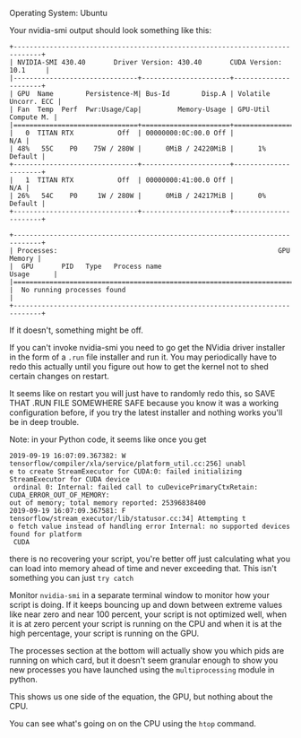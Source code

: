 
Operating System: Ubuntu


Your nvidia-smi output should look something like this:

```
+-----------------------------------------------------------------------------+          
| NVIDIA-SMI 430.40       Driver Version: 430.40       CUDA Version: 10.1     |          
|-------------------------------+----------------------+----------------------+          
| GPU  Name        Persistence-M| Bus-Id        Disp.A | Volatile Uncorr. ECC |          
| Fan  Temp  Perf  Pwr:Usage/Cap|         Memory-Usage | GPU-Util  Compute M. |          
|===============================+======================+======================|          
|   0  TITAN RTX           Off  | 00000000:0C:00.0 Off |                  N/A |          
| 48%   55C    P0    75W / 280W |      0MiB / 24220MiB |      1%      Default |          
+-------------------------------+----------------------+----------------------+          
|   1  TITAN RTX           Off  | 00000000:41:00.0 Off |                  N/A |          
| 26%   54C    P0     1W / 280W |      0MiB / 24217MiB |      0%      Default |          
+-------------------------------+----------------------+----------------------+          
                                                                                         
+-----------------------------------------------------------------------------+          
| Processes:                                                       GPU Memory |          
|  GPU       PID   Type   Process name                             Usage      |          
|=============================================================================|          
|  No running processes found                                                 |          
+-----------------------------------------------------------------------------+       

```

If it doesn't, something might be off. 

If you can't invoke nvidia-smi you need to go get the NVidia driver installer in the form of a ``.run`` file installer and run it. 
You may periodically have to redo this actually until you figure out how to get the kernel not to shed certain changes on restart. 

It seems like on restart you will just have to randomly redo this, so SAVE THAT .RUN FILE SOMEWHERE SAFE
because you know it was a working configuration before, 
if you try the latest installer and nothing works you'll be in deep trouble.

Note: in your Python code, it seems like once you get
```
2019-09-19 16:07:09.367382: W tensorflow/compiler/xla/service/platform_util.cc:256] unabl
e to create StreamExecutor for CUDA:0: failed initializing StreamExecutor for CUDA device
 ordinal 0: Internal: failed call to cuDevicePrimaryCtxRetain: CUDA_ERROR_OUT_OF_MEMORY:
out of memory; total memory reported: 25396838400
2019-09-19 16:07:09.367581: F tensorflow/stream_executor/lib/statusor.cc:34] Attempting t
o fetch value instead of handling error Internal: no supported devices found for platform
 CUDA
```

there is no recovering your script, you're better off just calculating what you can load into memory ahead of time and never exceeding that. 
This isn't something you can just ``try catch``

Monitor ``nvidia-smi`` in a separate terminal window to monitor how your script is doing. If it keeps bouncing up and down between extreme values like near zero and near 100 percent, your script is not optimized well, 
when it is at zero percent your script is running on the CPU and when it is at the high percentage, your script is running on the GPU. 

The processes section at the bottom will actually show you which pids are running on which card, but it doesn't seem granular enough to show you new processes you have launched using the ``multiprocessing`` module in python.

This shows us one side of the equation, the GPU, but nothing about the CPU. 

You can see what's going on on the CPU using the ``htop`` command.

